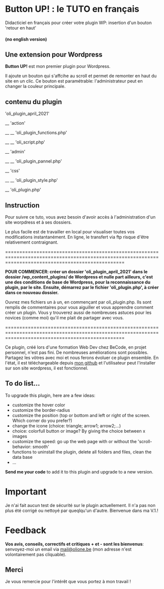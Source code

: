 # Button UP! : le TUTO en français 
Didacticiel en français pour créer votre plugin WP: insertion d'un bouton 'retour en haut'
#### (no english version)

## Une extension pour Wordpress

__Button UP!__  est mon premier plugin pour Wordpress.

Il ajoute un bouton qui s'affcihe au scroll et permet de remonter en haut du site en un clic. Ce bouton est paramétrable: l'administrateur peut en changer la couleur principale.


## contenu du plugin

'oli_plugin_april_2021'

__ 'action'

__ __ 'oli_plugin_functions.php'

__ __ 'oli_script.php'

__ 'admin'

__ __ 'oli_plugin_pannel.php'

__ 'css'

__ __ 'oli_plugin_style.php'

__ 'oli_plugin.php'



## Instruction

Pour suivre ce tuto, vous avez besoin d'avoir accès à l'administration d'un site worpdress et à ses dossiers.

Le plus facile est de travailler en local pour visualiser toutes vos modifications instantanément. En ligne, le transfert via ftp risque d'être relativement contraignant.

======================================================================================================================================================

__POUR COMMENCER: créer un dossier 'oli_plugin_april_2021' dans le dossier /wp_content_plugins/ de Wordpress et nulle part ailleurs, c'est une des conditions de base de Wordpress, pour la reconnaissance du plugin, par le site. Ensuite, démarrez par le fichier 'oli_plugin.php', à créer dans ce nouveau dossier.__

Ouvrez mes fichiers un à un, en commençant par oli_plugin.php. Ils sont remplis de commentaires pour vous aiguiller et vous apprendre comment créer un plugin. Vous y trouverez aussi de nombreuses astuces pour les novices (comme moi) qu'il me plait de partager avec vous.

======================================================================================================================================================

Ce plugin, créé lors d'une formation Web Dev chez BeCode, en projet personnel, n'est pas fini. De nombreuses améliorations sont possibles. Partagez les vôtres avec moi et nous ferons évoluer ce plugin ensemble. En l'état, il est téléchargeable depuis [mon github](https://github.com/OlivierCharlier/button_up_WP_plugin) et l'utilisateur peut l'installer sur son site wordpress, il est fonctionnel.


## To do list...

To upgrade this plugin, here are a few ideas:
* customize the hover color
* customize the border-radius
* customize the position (top or bottom and left or right of the screen. Which corner do you prefer?)
* change the icone (choice: triangle; arrow1; arrow2;...)
* choice: colorfull button or image? By giving the choice between x images
* customize the speed: go up the web page with or without the 'scroll-behavior: smooth'
* functions to uninstall the plugin, delete all folders and files, clean the data base
* ...


__Send me your code__ to add it to this plugin and upgrade to a new version.


# Important
Je n'ai fait aucun test de sécurité sur le plugin actuellement. Il n'a pas non plus été corrigé ou nettoyé par queqlqu'un d'autre. Bienvenue dans ma V.1.!

# Feedback
__Vos avis, conseils, correctifs et critiques + et -  sont les bienvenus__: senvoyez-moi un email via mail@olione.be (mon adresse n'est volontairement pas cliquable).


## Merci 

Je vous remercie pour l'intérêt que vous portez à mon travail !
